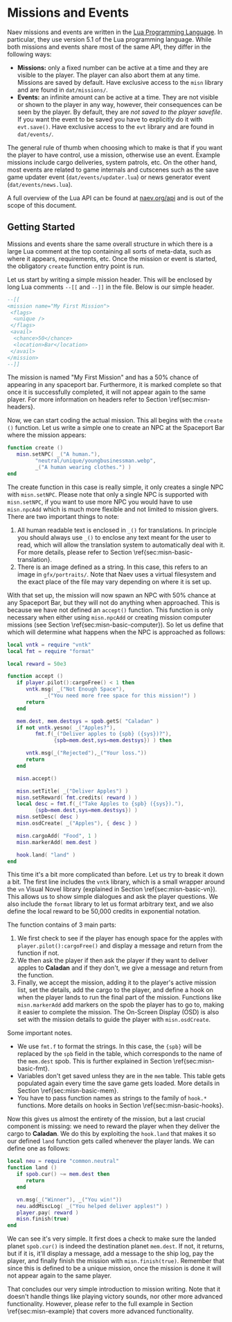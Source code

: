 # Missions and Events

Naev missions and events are written in the [Lua Programming Language](https://www.lua.org).
In particular, they use version 5.1 of the Lua programming language.
While both missions and events share most of the same API, they differ in the following ways:

* **Missions:** only a fixed number can be active at a time and they are visible to the player. The player can also abort them at any time. Missions are saved by default. Have exclusive access to the `misn` library and are found in `dat/missions/`.
* **Events:** an infinite amount can be active at a time. They are not visible or shown to the player in any way, however, their consequences can be seen by the player. By default, they are *not saved to the player savefile*. If you want the event to be saved you have to explicitly do it with `evt.save()`. Have exclusive access to the `evt` library and are found in `dat/events/`.

The general rule of thumb when choosing which to make is that if you want the player to have control, use a mission, otherwise use an event.
Example missions include cargo deliveries, system patrols, etc.
On the other hand, most events are related to game internals and cutscenes such as the save game updater event (`dat/events/updater.lua`) or news generator event (`dat/events/news.lua`).

A full overview of the Lua API can be found at [naev.org/api](https://naev.org/api) and is out of the scope of this document.

## Getting Started

Missions and events share the same overall structure in which there is a large Lua comment at the top containing all sorts of meta-data, such as where it appears, requirements, etc.
Once the mission or event is started, the obligatory `create` function entry point is run.

Let us start by writing a simple mission header. This will be enclosed by long Lua comments `--[[` and `--]]` in the file. Below is our simple header.

```lua
--[[
<mission name="My First Mission">
 <flags>
  <unique />
 </flags>
 <avail>
  <chance>50</chance>
  <location>Bar</location>
 </avail>
</mission>
--]]
```

The mission is named "My First Mission" and has a 50\% chance of appearing in any spaceport bar. Furthermore, it is marked complete so that once it is successfully completed, it will not appear again to the same player. For more information on headers refer to Section \ref{sec:misn-headers}.

Now, we can start coding the actual mission. This all begins with the `create ()` function. Let us write a simple one to create an NPC at the Spaceport Bar where the mission appears:

```lua
function create ()
   misn.setNPC( _("A human."),
         "neutral/unique/youngbusinessman.webp",
         _("A human wearing clothes.") )
end
```

The create function in this case is really simple, it only creates a single NPC with `misn.setNPC`. Please note that only a single NPC is supported with `misn.setNPC`, if you want to use more NPC you would have to use `misn.npcAdd` which is much more flexible and not limited to mission givers. There are two important things to note:

1. All human readable text is enclosed in `_()` for translations. In principle you should always use `_()` to enclose any text meant for the user to read, which will allow the translation system to automatically deal with it. For more details, please refer to Section \ref{sec:misn-basic-translation}.
1. There is an image defined as a string. In this case, this refers to an image in `gfx/portraits/`. Note that Naev uses a virtual filesystem and the exact place of the file may vary depending on where it is set up.

With that set up, the mission will now spawn an NPC with 50% chance at any Spaceport Bar, but they will not do anything when approached. This is because we have not defined an `accept()` function. This function is only necessary when either using `misn.npcAdd` or creating mission computer missions (see Section \ref{sec:misn-basic-computer}). So let us define that which will determine what happens when the NPC is approached as follows:

```lua
local vntk = require "vntk"
local fmt = require "format"

local reward = 50e3

function accept ()
   if player.pilot():cargoFree() < 1 then
      vntk.msg( _("Not Enough Space"),
            _("You need more free space for this mission!") )
      return
   end

   mem.dest, mem.destsys = spob.getS( "Caladan" )
   if not vntk.yesno( _("Apples?"),
         fmt.f(_("Deliver apples to {spb} ({sys})?"),
               {spb=mem.dest,sys=mem.destsys}) ) then

      vntk.msg(_("Rejected"),_("Your loss."))
      return
   end

   misn.accept()

   misn.setTitle( _("Deliver Apples") )
   misn.setReward( fmt.credits( reward ) )
   local desc = fmt.f(_("Take Apples to {spb} ({sys})."),
         {spb=mem.dest,sys=mem.destsys}) )
   misn.setDesc( desc )
   misn.osdCreate( _("Apples"), { desc } )

   misn.cargoAdd( "Food", 1 )
   misn.markerAdd( mem.dest )

   hook.land( "land" )
end
```

This time it's a bit more complicated than before. Let us try to break it down a bit. The first line includes the `vntk` library, which is a small wrapper around the `vn` Visual Novel library (explained in Section \ref{sec:misn-basic-vn}). This allows us to show simple dialogues and ask the player questions. We also include the `format` library to let us format arbitrary text, and we also define the local reward to be 50,000 credits in exponential notation.

The function contains of 3 main parts:

1. We first check to see if the player has enough space for the apples with `player.pilot():cargoFree()` and display a message and return from the function if not.
1. We then ask the player if then ask the player if they want to deliver apples to **Caladan** and if they don't, we give a message and return from the function.
1. Finally, we accept the mission, adding it to the player's active mission list, set the details, add the cargo to the player, and define a hook on when the player lands to run the final part of the mission. Functions like `misn.markerAdd` add markers on the spob the player has to go to, making it easier to complete the mission. The On-Screen Display (OSD) is also set with the mission details to guide the player with `misn.osdCreate`.

Some important notes.

* We use `fmt.f` to format the strings. In this case, the `{spb}` will be replaced by the `spb` field in the table, which corresponds to the name of the `mem.dest` spob. This is further explained in Section \ref{sec:misn-basic-fmt}.
* Variables don't get saved unless they are in the `mem` table. This table gets populated again every time the save game gets loaded. More details in Section \ref{sec:misn-basic-mem}.
* You have to pass function names as strings to the family of `hook.*` functions. More details on hooks in Section \ref{sec:misn-basic-hooks}.

Now this gives us almost the entirety of the mission, but a last crucial component is missing: we need to reward the player when they deliver the cargo to **Caladan**. We do this by exploiting the `hook.land` that makes it so our defined `land` function gets called whenever the player lands. We can define one as follows:

```lua
local neu = require "common.neutral"
function land ()
   if spob.cur() ~= mem.dest then
      return
   end

   vn.msg(_("Winner"), _("You win!"))
   neu.addMiscLog( _("You helped deliver apples!") )
   player.pay( reward )
   misn.finish(true)
end
```

We can see it's very simple. It first does a check to make sure the landed planet `spob.cur()` is indeed the destination planet `mem.dest`. If not, it returns, but if it is, it'll display a message, add a message to the ship log, pay the player, and finally finish the mission with `misn.finish(true)`. Remember that since this is defined to be a unique mission, once the mission is done it will not appear again to the same player.

That concludes our very simple introduction to mission writing. Note that it doesn't handle things like playing victory sounds, nor other more advanced functionality. However, please refer to the full example in Section \ref{sec:misn-example} that covers more advanced functionality.
